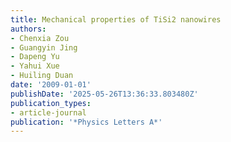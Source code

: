 ```yaml
---
title: Mechanical properties of TiSi2 nanowires
authors:
- Chenxia Zou
- Guangyin Jing
- Dapeng Yu
- Yahui Xue
- Huiling Duan
date: '2009-01-01'
publishDate: '2025-05-26T13:36:33.803480Z'
publication_types:
- article-journal
publication: '*Physics Letters A*'
---
```

